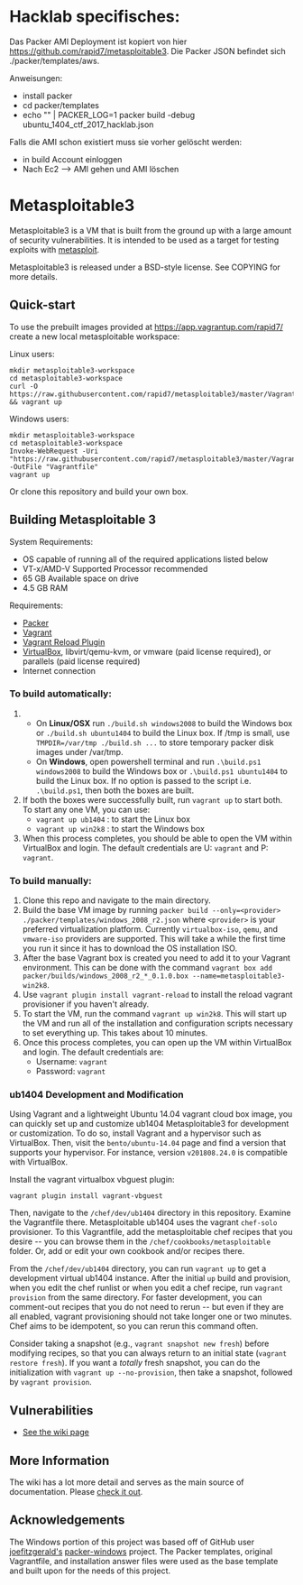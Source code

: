 # Hacklab specifisches:
Das Packer AMI Deployment ist kopiert von hier https://github.com/rapid7/metasploitable3. Die Packer JSON befindet sich ./packer/templates/aws.

Anweisungen:
* install packer
* cd packer/templates
* echo "" | PACKER_LOG=1 packer build -debug ubuntu_1404_ctf_2017_hacklab.json

Falls die AMI schon existiert muss sie vorher gelöscht werden:
* in build Account einloggen
* Nach Ec2 --> AMI gehen und AMI löschen

# Metasploitable3

Metasploitable3 is a VM that is built from the ground up with a large amount of security vulnerabilities. It is intended to be used as a target for testing exploits with [metasploit](https://github.com/rapid7/metasploit-framework).

Metasploitable3 is released under a BSD-style license. See COPYING for more details.

## Quick-start

To use the prebuilt images provided at https://app.vagrantup.com/rapid7/ create a new local metasploitable workspace:

Linux users:
```
mkdir metasploitable3-workspace
cd metasploitable3-workspace
curl -O https://raw.githubusercontent.com/rapid7/metasploitable3/master/Vagrantfile && vagrant up
```
Windows users:
```
mkdir metasploitable3-workspace
cd metasploitable3-workspace
Invoke-WebRequest -Uri "https://raw.githubusercontent.com/rapid7/metasploitable3/master/Vagrantfile" -OutFile "Vagrantfile"
vagrant up
```

Or clone this repository and build your own box.

## Building Metasploitable 3
System Requirements:
* OS capable of running all of the required applications listed below
* VT-x/AMD-V Supported Processor recommended
* 65 GB Available space on drive
* 4.5 GB RAM

Requirements:

* [Packer](https://www.packer.io/intro/getting-started/install.html)
* [Vagrant](https://www.vagrantup.com/docs/installation/)
* [Vagrant Reload Plugin](https://github.com/aidanns/vagrant-reload#installation)
* [VirtualBox](https://www.virtualbox.org/wiki/Downloads), libvirt/qemu-kvm, or vmware (paid license required), or parallels (paid license required)
* Internet connection

### To build automatically:

1. - On **Linux/OSX** run `./build.sh windows2008` to build the Windows box or `./build.sh ubuntu1404` to build the Linux box. If /tmp is small, use `TMPDIR=/var/tmp ./build.sh ...` to store temporary packer disk images under /var/tmp.
   - On **Windows**, open powershell terminal and run `.\build.ps1 windows2008` to build the Windows box or `.\build.ps1 ubuntu1404` to build the Linux box. If no option is passed to the script i.e. `.\build.ps1`, then both the boxes are built.
2. If both the boxes were successfully built, run `vagrant up` to start both. To start any one VM, you can use:
    - `vagrant up ub1404` : to start the Linux box
    - `vagrant up win2k8` : to start the Windows box
3. When this process completes, you should be able to open the VM within VirtualBox and login. The default credentials are U: `vagrant` and P: `vagrant`.

### To build manually:

1. Clone this repo and navigate to the main directory.
2. Build the base VM image by running `packer build --only=<provider> ./packer/templates/windows_2008_r2.json` where `<provider>` is your preferred virtualization platform. Currently `virtualbox-iso`, `qemu`, and `vmware-iso` providers are supported. This will take a while the first time you run it since it has to download the OS installation ISO.
3. After the base Vagrant box is created you need to add it to your Vagrant environment. This can be done with the command `vagrant box add packer/builds/windows_2008_r2_*_0.1.0.box --name=metasploitable3-win2k8`.
4. Use `vagrant plugin install vagrant-reload` to install the reload vagrant provisioner if you haven't already.
5. To start the VM, run the command `vagrant up win2k8`. This will start up the VM and run all of the installation and configuration scripts necessary to set everything up. This takes about 10 minutes.
6. Once this process completes, you can open up the VM within VirtualBox and login. The default credentials are:
    - Username: `vagrant`
    - Password: `vagrant`

### ub1404 Development and Modification

Using Vagrant and a lightweight Ubuntu 14.04 vagrant cloud box image, you can quickly set up and customize ub1404 Metasploitable3 for development or customization.
To do so, install Vagrant and a hypervisor such as VirtualBox. Then, visit the `bento/ubuntu-14.04` page and find a version that supports
your hypervisor. For instance, version `v201808.24.0` is compatible with VirtualBox.

Install the vagrant virtualbox vbguest plugin:

    vagrant plugin install vagrant-vbguest
    
Then, navigate to the `/chef/dev/ub1404` directory in this repository. Examine the Vagrantfile there. Metasploitable ub1404 uses the vagrant `chef-solo` provisioner.
To this Vagrantfile, add the metasploitable chef recipes that you desire -- you can browse them in the `/chef/cookbooks/metasploitable` folder. Or, 
add or edit your own cookbook and/or recipes there.

From the `/chef/dev/ub1404` directory, you can run `vagrant up` to get a development virtual ub1404 instance. After the initial `up` build and provision, 
when you edit the chef runlist or when you edit a chef recipe, run `vagrant provision` from the same directory. For faster development, you can comment-out 
recipes that you do not need to rerun -- but even if they are all enabled, vagrant provisioning should not take longer one or two minutes. 
Chef aims to be idempotent, so you can rerun this command often.

Consider taking a snapshot (e.g., `vagrant snapshot new fresh`) before modifying recipes, so that you can always return to an initial state (`vagrant restore fresh`).
If you want a _totally_ fresh snapshot, you can do the initialization with `vagrant up --no-provision`, then take a snapshot, followed by `vagrant provision`.


## Vulnerabilities
* [See the wiki page](https://github.com/rapid7/metasploitable3/wiki/Vulnerabilities)

## More Information
The wiki has a lot more detail and serves as the main source of documentation. Please [check it out](https://github.com/rapid7/metasploitable3/wiki/).

## Acknowledgements
The Windows portion of this project was based off of GitHub user [joefitzgerald's](https://github.com/joefitzgerald) [packer-windows](https://github.com/joefitzgerald/packer-windows) project.
The Packer templates, original Vagrantfile, and installation answer files were used as the base template and built upon for the needs of this project.
